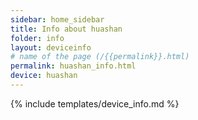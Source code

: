 ```yaml
---
sidebar: home_sidebar
title: Info about huashan
folder: info
layout: deviceinfo
# name of the page (/{{permalink}}.html)
permalink: huashan_info.html
device: huashan
---
```

{% include templates/device_info.md %}
